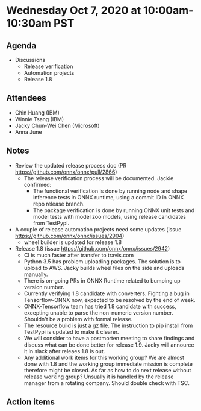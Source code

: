 <!--- SPDX-License-Identifier: Apache-2.0 -->

# Wednesday Oct 7, 2020 at 10:00am-10:30am PST

## Agenda
* Discussions
    * Release verification
    * Automation projects
    * Release 1.8

## Attendees
* Chin Huang (IBM)
* Winnie Tsang (IBM)
* Jacky Chun-Wei Chen (Microsoft)
* Anna June

## Notes
* Review the updated release process doc (PR https://github.com/onnx/onnx/pull/2866)
  * The release verification process will be documented. Jackie confirmed:
    * The functional verification is done by running node and shape inference tests in ONNX runtime, using a commit ID in ONNX repo release branch.
    * The package verification is done by running ONNX unit tests and model tests with model zoo models, using release candidates from TestPypi.
* A couple of release automation projects need some updates (issue https://github.com/onnx/onnx/issues/2904)
  * wheel builder is updated for release 1.8
* Release 1.8 (issue https://github.com/onnx/onnx/issues/2942)
  * CI is much faster after transfer to travis.com
  * Python 3.5 has problem uploading packages. The solution is to upload to AWS. Jacky builds wheel files on the side and uploads manually.
  * There is on-going PRs in ONNX Runtime related to bumping up version number.
  * Currently verifying 1.8 candidate with converters. Fighting a bug in Tensorflow-ONNX now, expected to be resolved by the end of week.
  * ONNX-Tensorflow team has tried 1.8 candidate with success, excepting unable to parse the non-numeric version number. Shouldn't be a problem with formal release.
  * The resource build is just a gz file. The instruction to pip install from TestPypi is updated to make it clearer.
  * We will consider to have a postmorten meeting to share findings and discuss what can be done better for release 1.9. Jacky will annource it in slack after releaes 1.8 is out.
  * Any additional work items for this working group? We are almost done with 1.8 and the working group immediate mission is complete therefore might be closed. As far as how to do next release without release working group? Unsually it is handled by the release manager from a rotating company. Should double check with TSC.

## Action items
